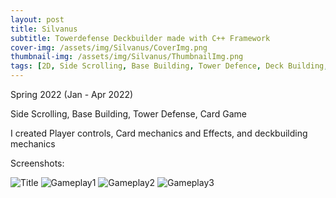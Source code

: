 ```yaml
---
layout: post
title: Silvanus
subtitle: Towerdefense Deckbuilder made with C++ Framework
cover-img: /assets/img/Silvanus/CoverImg.png
thumbnail-img: /assets/img/Silvanus/ThumbnailImg.png
tags: [2D, Side Scrolling, Base Building, Tower Defence, Deck Building, Custom Engine]
---
```

Spring 2022 (Jan - Apr  2022)

Side Scrolling, Base Building, Tower Defense, Card Game

I created Player controls, Card mechanics and Effects, and deckbuilding mechanics

Screenshots:

![Title](https://rushice.github.io/assets/img/Silvanus/Silvanus_title.png)
![Gameplay1](https://rushice.github.io/assets/img/Silvanus/Silvanus_1.png)
![Gameplay2](https://rushice.github.io/assets/img/Silvanus/Silvanus_2.png)
![Gameplay3](https://rushice.github.io/assets/img/Silvanus/Silvanus_3.png)